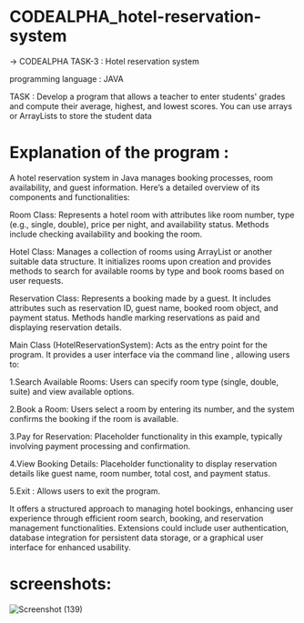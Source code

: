 # CODEALPHA_hotel-reservation-system

->  CODEALPHA TASK-3 : Hotel reservation system 

programming language : JAVA

TASK :
Develop a program that allows a teacher to enter
students' grades and compute their average,
highest, and lowest scores. You can use arrays or
ArrayLists to store the student data

# Explanation of the program :

A hotel reservation system in Java manages booking processes, room availability, and guest information. Here’s a detailed overview of its components and functionalities:



Room Class: Represents a hotel room with attributes like room number, type (e.g., single, double), price per night, and availability status. Methods include checking availability and booking the room.



Hotel Class: Manages a collection of rooms using ArrayList or another suitable data structure. It initializes rooms upon creation and provides methods to search for available rooms by type and book rooms based on user requests.



Reservation Class: Represents a booking made by a guest. It includes attributes such as reservation ID, guest name, booked room object, and payment status. Methods handle marking reservations as paid and displaying reservation details.



Main Class (HotelReservationSystem): Acts as the entry point for the program. It provides a user interface via the command line , allowing users to:


 1.Search Available Rooms: Users can specify room type (single, double, suite) and view available options.
 
 2.Book a Room: Users select a room by entering its number, and the system confirms the booking if the room is available.
 
 3.Pay for Reservation: Placeholder functionality in this example, typically involving payment processing and confirmation.
 
 4.View Booking Details: Placeholder functionality to display reservation details like guest name, room number, total cost, and payment status.
 
 5.Exit : Allows users to exit the program.


 It offers a structured approach to managing hotel bookings, enhancing user experience through efficient room search, booking, and reservation management functionalities. Extensions could include user authentication, database integration for persistent data storage, or a graphical user interface for enhanced usability.

# screenshots:

![Screenshot (139)](https://github.com/sathwik905/CODEALPHA_hotel-reservation-system/assets/136954227/a0e7bff0-6a62-41a7-884c-c742c2a53d86)
